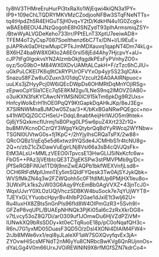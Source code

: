 ty8hV3THMreEruHurPi3txRaXo1WjEqwi4kiQN3a1PY=
lP9+109eChLTQDRYMKVMzCZodjooNFBw3STqFNeNTTs=
tq4tHpdZh5R4EHGuTSjH0vq+Y2tD/KdkHN4u1G0Zcgk=
wBAEbBEOU4JNzQogohE8h0SNZydT93pIhArmsmiqZSY=
/BtwWyALVGDeKeho733Irr/PPtELnT3XptU7eeiwAD8=
TFEM4oT2yCsp7087Soelthenz6bC7Tx/DN+l/Ll9EuE=
pJAPRvk0aDHzwMupCPTkJmMDXauvq1qapNT4Dm74kLg=
BX6HZ4ba8W8XGKIo2A6E0rsl58jEd4Ahy7HjcpvY+aU=
cJP7tFg0IgokvsYN2AIzmbOkjfqgdkPEsFyPVnhyZO0=
oyz/5oG9bO+M84WX0XDvUAMtALCakH+F/zTzc6hCJIU=
uGkPuLCKEI7K6q9tCkRYPUrOFVYxOp4yjr5S23qlCAk=
SnazuS8FZw8uOZuxn3/01dqCVzcuIt26A0AAlRNpuoc=
uuLKs3jZHyyPcj0W6iQEcDWpDs6OHMRtDqMnYOjIRSg=
zEpwoCpYSla1CEc7q5E8KM2gu1LNeS9nq2lMOVZ0AB0=
o3uiKXN3fsKYCAwcNYIMSiN0lC915kTm6pkDg9R2Uxs=
HnfcyWoIkErH1hOE0PqQY9KtGapkDqAHkJKp/8eJ3Eg=
X7SlRNWMnaBJMOw05Zsa/3+K/bKxBGaNRwPQEgcc+no=
s41hWDQjZGCCHSeU+DdqL8nabfAeijHrlWJO5m9htek=
Gj6jY5QxkmcfIUrmj1sB0Pxg0LP5w6puZ4Xrt23Zr1Q=
buBMlVKcnoDCzrQY3WgqYkQtybrQqBdYyRWcq2WYNbw=
TSGNl0UVtwG0s+fj1KpC+/2hYjyIhsCRQaTsPX/2w88=
QRcOQBz1/qEq5e5d6xtwz9YQSde4JCMHbS1r4tcNU8g=
2Q+n/zbZ1cZkDawVuEgirLNj8Vsi66a3sB4cQVJQsFk=
EtM3ALsU+MMLzVEEO0iTpvcsE13HwGLlJ5iNxKcfc6w=
FbO5++PAz3jVEtbtcQE3TZlgEKSPw3stPMVPMb9g/Dc=
jPfSeRGBFiNUe1TD9j9nnZwEAQPb1bkfWEXVnfjLsd8=
OCH6RtFdMplUmnTEy5mSQldFYQesk3Tw0AjSYJykQbk=
WVSfMkZN4q3w2FZWQohh5c0F1fdIMUp6PMjHX1leu8o=
3UWxPLk1ks2uW03G6Aqy9YcEmBb0AgVVXZ+43jnTcJ0=
WqxUJvrY0XLOzUQjVhczSDBKW4buSock7e7qYUjWYT8=
TJEYxGLYYuobcHpyrBv4hIbP2Gae1dJxiE1t3wlj62U=
Ru4IuxHX8ZBts5nGnPIs96fId8W4OIPmGzR3+5Svh9I=
GFZeP8vqUPL/BUAEpNHNQk3PjKi05aI6c2zRxXkrDG8=
v7tLvcy53oZ8Q7Di/arO309uf1JOmwDu6HjVZdPZiVM=
IUNwkXQ9bRsSDDy+kt0eCTqRuoE18p/pC0oNqafQH3c=
R6nJ7G1yxMD05DuasF3QD5O/zDsl4XONi4DlAIM4FW4=
2rJb8MWe6vx1/eql8yJLaIeXF1aW7SGXQvyfqvEx3jA=
ZYOvwHlScsMFNdT2nM6yYu8CNRbcBwKVg6QnRUjnnOs=
dYaLGg4V0m66UrxJVOiREWNlN9X8rfMGfSZN7kdrCo4=
